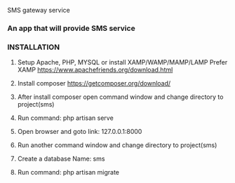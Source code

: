 SMS gateway service

### An app that will provide SMS service ###


### INSTALLATION ###

1. Setup Apache, PHP, MYSQL or install XAMP/WAMP/MAMP/LAMP 
Prefer XAMP https://www.apachefriends.org/download.html

2. Install composer https://getcomposer.org/download/

3. After install composer open command window and change directory to project(sms)

4. Run command: php artisan serve 

5. Open browser and goto link: 127.0.0.1:8000

5. Run another command window and change directory to project(sms)

6. Create a database Name: sms

7. Run command: php artisan migrate